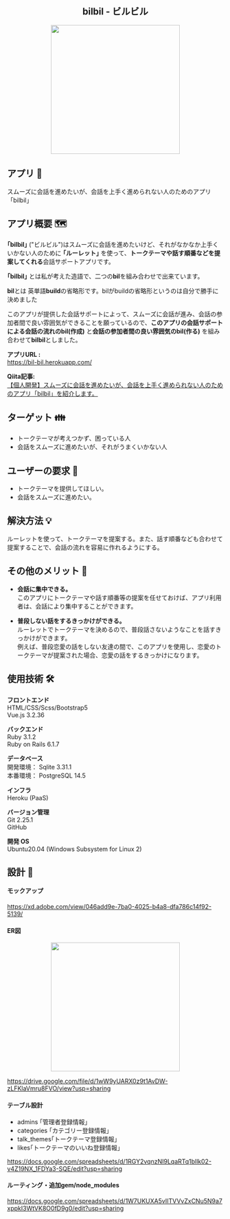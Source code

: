 <h2 align="center">bilbil - ビルビル</h2>

<div align="center">
<img src="https://qiita-image-store.s3.ap-northeast-1.amazonaws.com/0/2626303/25a1305e-0a03-13e2-f522-e124074b198c.jpeg" height=300px;/>
</div>

## **アプリ** 🏢
スムーズに会話を進めたいが、会話を上手く進められない人のためのアプリ「bilbil」

## **アプリ概要** 🗺️
 **｢bilbil｣** ("ビルビル")はスムーズに会話を進めたいけど、それがなかなか上手くいかない人のために **｢ルーレット｣** を使って、**トークテーマや話す順番などを提案してくれる**会話サポートアプリです。

 **｢bilbil｣** とは私が考えた造語で、二つの**bil**を組み合わせで出来ています。

**bil**とは 英単語**build**の省略形です。bilがbuildの省略形というのは自分で勝手に決めました

このアプリが提供した会話サポートによって、スムーズに会話が進み、会話の参加者間で良い雰囲気ができることを願っているので、**このアプリの会話サポートによる会話の流れのbil(作成)** と**会話の参加者間の良い雰囲気のbil(作る)** を組み合わせて**bilbil**としました。

**アプリURL :**<br />
https://bil-bil.herokuapp.com/

**Qiita記事:** <br />
[【個人開発】スムーズに会話を進めたいが、会話を上手く進められない人のためのアプリ「bilbil」を紹介します。](https://qiita.com/icchankun/items/68dad4c0bdc1e52b684a)

## **ターゲット** 👪
- トークテーマが考えつかず、困っている人
- 会話をスムーズに進めたいが、それがうまくいかない人

## **ユーザーの要求** 🙇
- トークテーマを提供してほしい。
- 会話をスムーズに進めたい。

## **解決方法** 💡
ルーレットを使って、トークテーマを提案する。また、話す順番なども合わせて提案することで、会話の流れを容易に作れるようにする。

## **その他のメリット** 💖
- **会話に集中できる。** <br/>
このアプリにトークテーマや話す順番等の提案を任せておけば、アプリ利用者は、会話により集中することができます。

- **普段しない話をするきっかけができる。** <br/>
ルーレットでトークテーマを決めるので、普段話さないようなことを話すきっかけができます。<br/>
例えば、普段恋愛の話をしない友達の間で、このアプリを使用し、恋愛のトークテーマが提案された場合、恋愛の話をするきっかけになります。

## **使用技術** 🛠️
**フロントエンド** <br/>
HTML/CSS/Scss/Bootstrap5<br/>
Vue.js 3.2.36

**バックエンド**<br/>
Ruby 3.1.2<br/>
Ruby on Rails 6.1.7

**データベース**<br/>
開発環境： Sqlite 3.31.1<br/>
本番環境： PostgreSQL 14.5

**インフラ**<br/>
Heroku (PaaS)

**バージョン管理**<br/>
Git 2.25.1<br/>
GitHub

**開発 OS**<br/>
Ubuntu20.04 (Windows Subsystem for Linux 2)

## **設計** 📑
#### **モックアップ**
https://xd.adobe.com/view/046add9e-7ba0-4025-b4a8-dfa786c14f92-5139/

#### **ER図**
<div align="center">
<img src="https://qiita-image-store.s3.ap-northeast-1.amazonaws.com/0/2626303/e680f1b6-1b61-c004-8670-465a40cc2263.png" height=300px;/>
</div>

https://drive.google.com/file/d/1wW9yUARX0z9t1AvDW-zLFKlaVmru8FVO/view?usp=sharing

#### **テーブル設計**
- admins ｢管理者登録情報｣
- categories ｢カテゴリー登録情報｣
- talk_themes｢トークテーマ登録情報｣
- likes｢トークテーマのいいね登録情報｣

https://docs.google.com/spreadsheets/d/1RGY2vqnzNI9LqaRTq1bllk02-v4Z19NX_1FDYa3-SQE/edit?usp=sharing

#### **ルーティング・追加gem/node_modules**
https://docs.google.com/spreadsheets/d/1W7UKUXA5vIITVVvZxCNu5N9a7xppkI3WtVK8O0fD9g0/edit?usp=sharing
